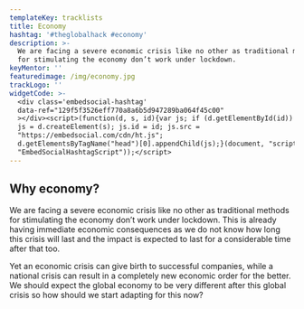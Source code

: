 ```yaml
---
templateKey: tracklists
title: Economy
hashtag: '#theglobalhack #economy'
description: >-
  We are facing a severe economic crisis like no other as traditional methods
  for stimulating the economy don’t work under lockdown. 
keyMentor: ''
featuredimage: /img/economy.jpg
trackLogo: ''
widgetCode: >-
  <div class='embedsocial-hashtag'
  data-ref="129f5f3526eff770a8a6b5d947289ba064f45c00"
  ></div><script>(function(d, s, id){var js; if (d.getElementById(id)) {return;}
  js = d.createElement(s); js.id = id; js.src =
  "https://embedsocial.com/cdn/ht.js";
  d.getElementsByTagName("head")[0].appendChild(js);}(document, "script",
  "EmbedSocialHashtagScript"));</script>
---
```

## Why economy?

We are facing a severe economic crisis like no other as traditional methods for stimulating the economy don’t work under lockdown. This is already having immediate economic consequences as we do not know how long this crisis will last and the impact is expected to last for a considerable time after that too.

Yet an economic crisis can give birth to successful companies, while a national crisis can result in a completely new economic order for the better. We should expect the global economy to be very different after this global crisis so how should we start adapting for this now?